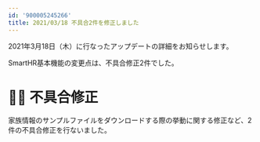 ```yaml
---
id: '900005245266'
title: 2021/03/18 不具合2件を修正しました
---
```

2021年3月18日（木）に行なったアップデートの詳細をお知らせします。

SmartHR基本機能の変更点は、不具合修正2件でした。

# 👨‍⚕️ 不具合修正

家族情報のサンプルファイルをダウンロードする際の挙動に関する修正など、2件の不具合修正を行ないました。
